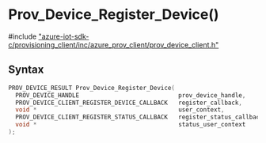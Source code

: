 # Prov_Device_Register_Device()

\#include ["azure-iot-sdk-c/provisioning_client/inc/azure_prov_client/prov_device_client.h"](../iot-c-ref-prov-device-client-h.md)  

## Syntax

```C
PROV_DEVICE_RESULT Prov_Device_Register_Device(
  PROV_DEVICE_HANDLE                           	prov_device_handle,
  PROV_DEVICE_CLIENT_REGISTER_DEVICE_CALLBACK  	register_callback,
  void *                                       	user_context,
  PROV_DEVICE_CLIENT_REGISTER_STATUS_CALLBACK  	register_status_callback,
  void *                                       	status_user_context
);

```

